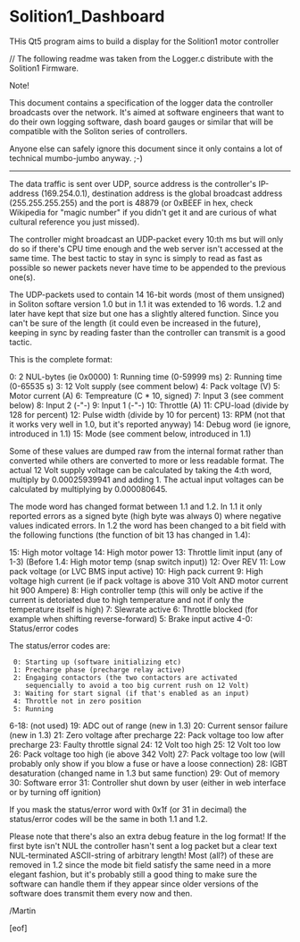 # Solition1_Dashboard

THis Qt5 program aims to build a display for the Solition1 motor controller



// The following readme was taken from the Logger.c distribute with the Solition1 Firmware.

Note!

This document contains a specification of the logger data the
controller broadcasts over the network. It's aimed at software
engineers that want to do their own logging software, dash board
gauges or similar that will be compatible with the Soliton series of
controllers.

Anyone else can safely ignore this document since it only contains a
lot of technical mumbo-jumbo anyway. ;-)

______________________________________________________________________


The data traffic is sent over UDP, source address is the controller's
IP-address (169.254.0.1), destination address is the global broadcast
address (255.255.255.255) and the port is 48879 (or 0xBEEF in hex,
check Wikipedia for "magic number" if you didn't get it and are
curious of what cultural reference you just missed).

The controller might broadcast an UDP-packet every 10:th ms but will
only do so if there's CPU time enough and the web server isn't
accessed at the same time. The best tactic to stay in sync is simply
to read as fast as possible so newer packets never have time to be
appended to the previous one(s).

The UDP-packets used to contain 14 16-bit words (most of them
unsigned) in Soliton softare version 1.0 but in 1.1 it was extended to
16 words. 1.2 and later have kept that size but one has a slightly
altered function. Since you can't be sure of the length (it could even
be increased in the future), keeping in sync by reading faster than
the controller can transmit is a good tactic.

This is the complete format:

   0: 2 NUL-bytes (ie 0x0000)
   1: Running time (0-59999 ms)
   2: Running time (0-65535 s)
   3: 12 Volt supply (see comment below)
   4: Pack voltage (V)
   5: Motor current (A)
   6: Tempreature (C * 10, signed)
   7: Input 3 (see comment below)
   8: Input 2 (-"-)
   9: Input 1 (-"-)
  10: Throttle (A)
  11: CPU-load (divide by 128 for percent)
  12: Pulse width (divide by 10 for percent)
  13: RPM (not that it works very well in 1.0, but it's reported anyway)
  14: Debug word (ie ignore, introduced in 1.1)
  15: Mode (see comment below, introduced in 1.1)

Some of these values are dumped raw from the internal format rather
than converted while others are converted to more or less readable
format. The actual 12 Volt supply voltage can be calculated by taking
the 4:th word, multiply by 0.00025939941 and adding 1. The actual
input voltages can be calculated by multiplying by 0.000080645.

The mode word has changed format between 1.1 and 1.2. In 1.1 it only
reported errors as a signed byte (high byte was always 0) where
negative values indicated errors. In 1.2 the word has been changed to
a bit field with the following functions (the function of bit 13 has
changed in 1.4):

  15: High motor voltage
  14: High motor power
  13: Throttle limit input (any of 1-3)
      (Before 1.4: High motor temp (snap switch input))
  12: Over REV
  11: Low pack voltage (or LVC BMS input active)
  10: High pack current
   9: High voltage high current (ie if pack voltage is above 310 Volt
      AND motor current hit 900 Ampere)
   8: High controller temp (this will only be active if the current is
      detoriated due to high temperature and not if only the
      temperature itself is high)
   7: Slewrate active
   6: Throttle blocked (for example when shifting reverse-forward)
   5: Brake input active
   4-0: Status/error codes

The status/error codes are:

     0: Starting up (software initializing etc)
     1: Precharge phase (precharge relay active)
     2: Engaging contactors (the two contactors are activated
        sequencially to avoid a too big current rush on 12 Volt)
     3: Waiting for start signal (if that's enabled as an input)
     4: Throttle not in zero position
     5: Running
  6-18: (not used)
    19: ADC out of range (new in 1.3)
    20: Current sensor failure (new in 1.3)
    21: Zero voltage after precharge
    22: Pack voltage too low after precharge
    23: Faulty throttle signal
    24: 12 Volt too high
    25: 12 Volt too low
    26: Pack voltage too high (ie above 342 Volt)
    27: Pack voltage too low (will probably only show if you blow a
    	fuse or have a loose connection)
    28: IGBT desaturation (changed name in 1.3 but same function)
    29: Out of memory
    30: Software error
    31: Controller shut down by user (either in web interface or by
    	turning off ignition)

If you mask the status/error word with 0x1f (or 31 in decimal) the
status/error codes will be the same in both 1.1 and 1.2.

Please note that there's also an extra debug feature in the log
format! If the first byte isn't NUL the controller hasn't sent a log
packet but a clear text NUL-terminated ASCII-string of arbitrary
length! Most (all?) of these are removed in 1.2 since the mode bit
field satisfy the same need in a more elegant fashion, but it's
probably still a good thing to make sure the software can handle them
if they appear since older versions of the software does transmit them
every now and then.

/Martin

[eof]
